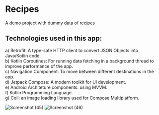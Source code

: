 # Recipes
A demo project with dummy data of recipes

## Technologies used in this app:
a) Retrofit: A type-safe HTTP client to convert JSON Objects into Java/Kotlin code. <br>
b) Kotlin Coroutines: For running data fetching in a background thread to improve performance of the app. <br>
c) Navigation Component: To move between different destinations in the app. <br>
d) Jetpack Compose: A modern toolkit for UI development. <br>
e) Android Architeture components: using MVVM. <br>
f) Kotlin Programming Language. <br>
g) Coil: an image loading library used for Compose Multiplatform.

![Screenshot (45)](https://github.com/user-attachments/assets/fbf55c3c-96f2-4d9a-937d-2f69da0de5cf)
![Screenshot (46)](https://github.com/user-attachments/assets/7fbafa2e-3739-40b3-a9fd-c2afe8c90013)
